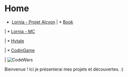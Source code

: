 # Home


* [Lornia - Projet Alcyon](https://evury.github.io/lornia/Lornia-ProjetAlcyon)
 | * [Book](https://evury.github.io/lornia/Book)

 | * [Lornia - MC](https://evury.github.io/lornia/Lornia-MC)

 | * [Hytale](https://evury.github.io/lornia/Hytale)

 | * [CodinGame](https://www.codingame.com/profile/b6e09c38b3e3ffd760cd0d21a064cfb87922051)

 | ![CodeWars](https://www.codewars.com/users/Evury/badges/small)


Bienvenue ! Ici je présenterai mes projets et découvertes. :)
